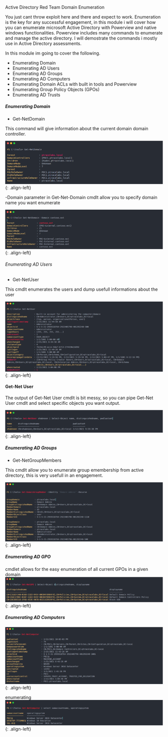 Active Directory Red Team Domain Enumeration

You just cant throw exploit here and there and expect to work. Enumeration is the key for any successful engagement, in this module i will cover how you can enumerate microsoft Active Directory with Powerview and native windows functionalities. Powerview includes many commands to enumerate and manage the active directory. I will demostrate the commands i mostly use in Active Directory assessments.

In this module im going to cover the following.

-    Enumerating Domain
-    Enumerating AD Users
-    Enumerating AD Groups
-    Enumerating AD Computers
-    Enumerating Domain ACLs with built in tools  and Powerview
-    Enumerating Group Policy Objects (GPOs)
-    Enumerating AD Trusts

##### Enumerating Domain
- Get-NetDomain 

This command will give information about the current domain domain controller.

![source-01](/img/enu1.PNG){: .align-left}

-Domain parameter in Get-Net-Domain cmdlt allow you to specify domain name you want enumerate

![source-01](/img/enu2.PNG){: .align-left}

###### Enumerating AD Users
 - Get-NetUser

This cmdlt enumerates the users and dump usefull informations about the user

![source-01](/img/enu3.PNG){: .align-left}


#### Get-Net User

The output of Get-Net User cmdlt is bit messy, so you can pipe Get-Net User cmdlt and select specific objects you want output.

![source-01](/img/enu4.PNG){: .align-left}

##### Enumerating AD Groups
- Get-NetGroupMembers

This cmdlt allow you to enumerate group emembership from active directory, this is very usefull in an engagement.

![source-01](/img/enu5.PNG){: .align-left}

##### Enumerating AD GPO

cmdlet allows for the easy enumeration of all current GPOs in a given domain
![source-01](/img/enu6.PNG){: .align-left}

##### Enumerating AD Computers
![source-01](/img/enu8.PNG){: .align-left}

enumerating
![source-01](/img/enu9.PNG){: .align-left}

